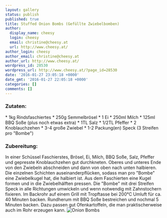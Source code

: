 ```yaml
---
layout: gallery
status: publish
published: true
title: Stuffed Onion Bombs (Gefüllte Zwiebelbomben)
author:
  display_name: cheesy
  login: cheesy
  email: christine@cheesy.at
  url: http://www.cheesy.at/
author_login: cheesy
author_email: christine@cheesy.at
author_url: http://www.cheesy.at/
wordpress_id: 28530
wordpress_url: http://www.cheesy.at/?page_id=28530
date: '2016-01-27 23:05:18 +0000'
date_gmt: '2016-01-27 22:05:18 +0000'
categories: []
comments: []
---
```

### Zutaten:
\* 1kg Rindsfaschiertes
\* 250g Semmelbrösel
\* 1 Ei
\* 250ml Milch
\* 125ml BBQ Soße (plus noch etwas extra)
\* 1TL Salz
\* 1/2TL Pfeffer
\* 2 Knoblauchzehen
\* 3-4 große Zwiebel
\* 1-2 Packung(en) Speck (3 Streifen pro "Bombe")
### Zubereitung:
In einer Schüssel Faschierstes, Brösel, Ei, Milch, BBQ Soße, Salz, Pfeffer und gepresste Knoblauchzehen gut durchkneten. Oberes und unteres Ende von den Zwiebeln abschneiden und dann von oben nach unten halbieren. Die einzelnen Schichten auseinanderpflücken, sodass man pro "Bombe" eine Zwiebelkugel hat, die halbiert ist. Aus dem Faschierten eine Kugel formen und in die Zwiebelhälften pressen. Die "Bombe" mit drei Streifen Speck in alle Richtungen umwickeln und wenn notwendig mit Zahnstochern fixieren. Im Backrohr auf einem Grill mit Tropftasse bei 200°C Umluft für ca. 40 Minuten backen. Rundherum mit BBQ Soße bestreichen und nochmal 5 Minuten backen. Dazu passen gut Ofenkartoffeln, die man praktischerweise auch im Rohr erzeugen kann.
![Onion Bombs](http://www.cheesy.at/wp-content/uploads/Onion-Bombs.jpg)
